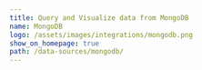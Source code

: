 ```yaml
---
title: Query and Visualize data from MongoDB
name: MongoDB
logo: /assets/images/integrations/mongodb.png
show_on_homepage: true
path: /data-sources/mongodb/
---
```


